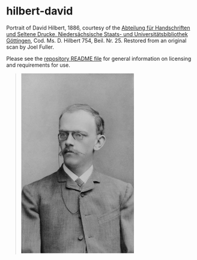 # hilbert-david

Portrait of David Hilbert, 1886, courtesy of the [Abteilung für
Handschriften und Seltene Drucke, Niedersächsische Staats- und
Universitätsbibliothek
Göttingen](http://www.sub.uni-goettingen.de/en/contact/departments-a-z/departmental-and-unit-details/abteilunggruppe/handschriften-und-seltene-drucke/),
Cod. Ms. D. Hilbert 754, Beil. Nr. 25. Restored from an original scan by
Joel Fuller.

Please see the [repository README file](https://github.com/OpenLogicProject/photos/blob/master/README.md) for general information on licensing and requirements for use.

> ![hilbert-david](https://github.com/OpenLogicProject/photos/blob/master/hilbert-david/hilbert-david-small.png)